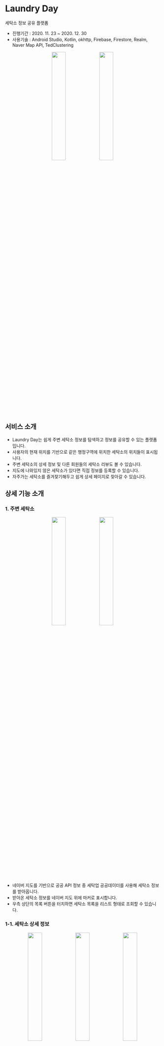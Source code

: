 # Laundry Day

세탁소 정보 공유 플랫폼

- 진행기간 : 2020. 11. 23 ~ 2020. 12. 30
- 사용기술 : Android Studio, Kotlin, okhttp, Firebase, Firestore, Realm, Naver Map API, TedClustering

<p align="center"><img width="30%" src="https://user-images.githubusercontent.com/55052074/116541959-0c4b1d00-a927-11eb-90d9-f9ceed413401.jpg"/> <img width="30%" src="https://user-images.githubusercontent.com/55052074/116541970-0ead7700-a927-11eb-8ae0-a329c901ada4.jpg"/></p>

## 서비스 소개

- Laundry Day는 쉽게 주변 세탁소 정보를 탐색하고 정보를 공유할 수 있는 플랫폼입니다.
- 사용자의 현재 위치를 기반으로 같은 행정구역에 위치한 세탁소의 위치들이 표시됩니다.
- 주변 세탁소의 상세 정보 및 다른 회원들의 세탁소 리뷰도 볼 수 있습니다.
- 지도에 나와있지 않은 세탁소가 있다면 직접 정보를 등록할 수 있습니다.
- 자주가는 세탁소를 즐겨찾기해두고 쉽게 상세 페이지로 찾아갈 수 있습니다.

## 상세 기능 소개

### 1. 주변 세탁소

<p align="center"><img width="30%" src="https://user-images.githubusercontent.com/55052074/116542166-4fa58b80-a927-11eb-9767-82bdf6d71537.jpg"/> <img width="30%" src="https://user-images.githubusercontent.com/55052074/116542193-56cc9980-a927-11eb-86c4-3cfacf1c0484.jpg"/></p>

- 네이버 지도를 기반으로 공공 API 정보 중 세탁업 공공데이터를 사용해 세탁소 정보를 받아옵니다.
- 받아온 세탁소 정보를 네이버 지도 위에 마커로 표시합니다.
- 우측 상단의 목록 버튼을 터치하면 세탁소 목록을 리스트 형태로 조회할 수 있습니다.

### 1-1. 세탁소 상세 정보

<p align="center"><img width="30%" src="https://user-images.githubusercontent.com/55052074/116542402-93989080-a927-11eb-9039-9920204915fe.jpg"/> <img width="30%" src="https://user-images.githubusercontent.com/55052074/116542421-97c4ae00-a927-11eb-8dbd-4859cb856875.jpg"/> <img width="30%" src="https://user-images.githubusercontent.com/55052074/116542439-9b583500-a927-11eb-8f69-e1e46603925c.jpg"/></p>

- 마커를 터치하면 해당 위치의 세탁소 정보가 간략하게 표시됩니다.
- 표시 된 정보를 터치하거나 리스트에서 세탁소를 터치하면 세탁소 상세 정보가 표시됩니다.
- 세탁소의 지도를 터치하면 해당 세탁소를 중심으로 한 지도가 표시됩니다.
- 세탁소 상세 지도에서는 확대, 축소만 가능하며 이동이 불가능합니다.

### 1-2. 세탁소 전화 연결

<p align="center"><img width="30%" src="https://user-images.githubusercontent.com/55052074/116542698-e70ade80-a927-11eb-9ff5-344bd8d7a9de.jpg"/> <img width="30%" src="https://user-images.githubusercontent.com/55052074/116542728-f12cdd00-a927-11eb-811b-c5dba7bffd45.jpg"/></p>

- 요약 정보의 전화 아이콘을 터치하면 전화 앱으로 연결됩니다.
- 상세 정보에서 세탁소의 전화번호를 터치하면 전화 앱으로 연결됩니다.

### 1-3. 세탁소 길 찾기

<p align="center"><img width="30%" src="https://user-images.githubusercontent.com/55052074/116542965-3ea94a00-a928-11eb-8c33-82d9c16b6178.jpg"/> <img width="30%" src="https://user-images.githubusercontent.com/55052074/116542978-44069480-a928-11eb-8aca-6552910f6b5f.jpg"/> <img width="30%" src="https://user-images.githubusercontent.com/55052074/116542985-45d05800-a928-11eb-86d8-82abf604a510.jpg"/></p>

- 요약 정보의 지도 아이콘을 터치하면 외부 지도 앱의 길찾기로 연결됩니다.
- 현재 위치를 기반으로 해당 세탁소까지 가는 길을 안내합니다.
- 네이버맵, 구글맵스를 지원합니다.

### 1-4. 즐겨찾기 등록

<p align="center"><img width="30%" src="https://user-images.githubusercontent.com/55052074/116543122-6f897f00-a928-11eb-87e5-7ba44d0b7f2d.jpg"/> <img width="30%" src="https://user-images.githubusercontent.com/55052074/116543135-731d0600-a928-11eb-8f75-b7665610618b.jpg"/> <img width="30%" src="https://user-images.githubusercontent.com/55052074/116543149-787a5080-a928-11eb-8056-878c73a3e0d9.jpg"/></p>


- 세탁소 요약 정보, 상세 정보, 목록 등에서 하트 아이콘을 터치하면 즐겨찾기 등록 및 해제가 가능합니다.
- 즐겨찾기로 등록된 세탁소는 마이페이지의 찜한 세탁소에서 관리할 수 있습니다.

### 2. 마이페이지

<p align="center"><img width="30%" src="https://user-images.githubusercontent.com/55052074/116543227-95168880-a928-11eb-8177-1dc51a6c254a.jpg"/></p>

- 좌측 상단의 사람 아이콘을 터치하면 좌측 드로어를 통해 프로필이 표시됩니다.
- 최근 찜한 세탁소 1개, 최근 본 세탁소 3개를 볼 수 있습니다.
- 각각을 터치하며 해당 세탁소의 상세 페이지로 넘어갑니다.

### 2-1. 찜한 세탁소

<p align="center"><img width="30%" src="https://user-images.githubusercontent.com/55052074/116543298-a8c1ef00-a928-11eb-8338-cec9f132cf5e.jpg"/></p>

- 찜한 세탁소 옆의 숫자를 터치하면 전체 찜한 세탁소 목록을 확인할 수 있습니다.
- 찜한 시각을 기준으로 내림차순 정렬되어 표시됩니다.
- 각각의 세탁소를 터치하여 해당 세탁소의 상세 정보를 확인할 수 있습니다.
- 전화 아이콘, 지도 아이콘을 터치해 전화 연결 및 길찾기가 가능합니다.

### 2-2. 최근 본 세탁소

<p align="center"><img width="30%" src="https://user-images.githubusercontent.com/55052074/116543361-bd9e8280-a928-11eb-9492-e2b4ef82dfd1.jpg"/></p>

- 최근 본 세탁소 옆의 숫자를 터치하면 최근 본 세탁소의 목록을 확인할 수 있습니다.
- 세탁소를 본 시각을 기준으로 내림차순 정렬되어 표시됩니다.
- 이미 본 세탁소를 다시 볼 경우 최상단으로 갱신되어 표시됩니다.
- 각각의 세탁소를 터치하여 해당 세탁소의 상세 정보를 확인할 수 있습니다.
- 전화 아이콘, 지도 아이콘을 터치해 전화 연결 및 길찾기가 가능합니다.

### 3. 로그인

<p align="center"><img width="30%" src="https://user-images.githubusercontent.com/55052074/116543442-d5760680-a928-11eb-950c-b6e888ac2c5e.jpg"/></p>

- 마이페이지의 상단 박스를 터치하여 로그인 메뉴에 진입할 수 있습니다.
- 로그인 시 로컬에 저장된 찜 목록 정보가 서버와 동기화됩니다.

### 3-1. 회원가입

<p align="center"><img width="30%" src="https://user-images.githubusercontent.com/55052074/116543532-f0e11180-a928-11eb-88d3-8c75c204094b.jpg"/> <img width="30%" src="https://user-images.githubusercontent.com/55052074/116543545-f4749880-a928-11eb-8342-00b53c70dcb5.jpg"/> <img width="30%" src="https://user-images.githubusercontent.com/55052074/116543552-f63e5c00-a928-11eb-9ac7-08f6a508dfc7.jpg"/></p>


- 회원가입 버튼으로 가입할 수 있습니다.
- 양식에 맞게 모두 적으면 가입하기 버튼이 활성화되고 회원정보 등록이 가능합니다.

### 3-2. 이메일로 로그인

<p align="center"><img width="30%" src="https://user-images.githubusercontent.com/55052074/116543714-2b4aae80-a929-11eb-83db-eea50bee7293.jpg"/> <img width="30%" src="https://user-images.githubusercontent.com/55052074/116543730-300f6280-a929-11eb-89bd-b2f4aef323b8.jpg"/></p>

- Firebase의 Authentification을 사용하여 이메일로 로그인이 가능합니다.
- 로그인 완료 시 메인화면으로 넘어갑니다.

### 3-3. 구글 로그인

<p align="center"><img width="30%" src="https://user-images.githubusercontent.com/55052074/116543912-6d73f000-a929-11eb-991b-e462b5626c89.jpg"/> <img width="30%" src="https://user-images.githubusercontent.com/55052074/116543954-795fb200-a929-11eb-9103-26960b846c81.jpg"/></p>

- Firebase의 Authentification을 사용하여 구글 간편 로그인이 가능합니다.
- 이메일로 가입한 계정과 같은 이메일로 구글 로그인을 할 경우 이메일로 가입된 계정이 구글 간편 계정으로 변경됩니다.
- 로그인 완료 시 메인화면으로 넘어갑니다.

### 4. 리뷰 작성

<p align="center"><img width="30%" src="https://user-images.githubusercontent.com/55052074/116544058-a1e7ac00-a929-11eb-96d5-0cb7de4fe6d8.jpg"/> <img width="30%" src="https://user-images.githubusercontent.com/55052074/116544073-a613c980-a929-11eb-9e54-d593977fe976.jpg"/></p>

- 세탁소 상세 정보 페이지에서 리뷰를 작성할 수 있습니다.
- 리뷰 작성은 로그인이 필요하며 로그인 상태가 아닐 경우 로그인 다이얼로그가 표시됩니다.

### 4-1. 리뷰 내용 작성

<p align="center"><img width="30%" src="https://user-images.githubusercontent.com/55052074/116544254-da878580-a929-11eb-920f-07d2b499482a.jpg"/> <img width="30%" src="https://user-images.githubusercontent.com/55052074/116544259-dce9df80-a929-11eb-881c-28789fc1cfc8.jpg"/> <img width="30%" src="https://user-images.githubusercontent.com/55052074/116544267-df4c3980-a929-11eb-8d1a-4ea82f547b81.jpg"/></p>

- 로그인 상태에서 리뷰작성하기 버튼을 터치하면 리뷰 작성 페이지로 넘어갑니다.
- 별점과 리뷰 내용을 입력하고 작성하기 버튼을 터치하면 리뷰가 등록됩니다.

### 4-2. 내가 쓴 리뷰

<p align="center"><img width="30%" src="https://user-images.githubusercontent.com/55052074/116544407-0e62ab00-a92a-11eb-8af4-7da7fd15beb0.jpg"/> <img width="30%" src="https://user-images.githubusercontent.com/55052074/116544413-102c6e80-a92a-11eb-913f-3cfdc7d2709a.jpg"/></p>

- 로그인 한 상태에서 마이페이지 진입 시 내가 쓴 리뷰 버튼이 활성화됩니다.
- 내가 쓴 리뷰 버튼을 터치하면 내가 썼던 리뷰 기록들이 표시됩니다.
- 기록은 리뷰 작성 날짜를 기준으로 내림차순 정렬되어 표시됩니다.

### 5. 세탁소 제보

<p align="center"><img width="30%" src="https://user-images.githubusercontent.com/55052074/116544548-423dd080-a92a-11eb-83b8-d3d0169567a1.jpg"/></p>

- 로그인 한 상태에서 마이페이지 진입 시 세탁소 제보 버튼이 활성화됩니다.
- 세탁소 제보 버튼을 터치하면 세탁소 제보가 가능합니다.

### 5-1. 제보 작성

<p align="center"><img width="30%" src="https://user-images.githubusercontent.com/55052074/116544620-571a6400-a92a-11eb-97bf-371f4a995cff.jpg"/> <img width="30%" src="https://user-images.githubusercontent.com/55052074/116544631-5aadeb00-a92a-11eb-94bc-89e86ec8e918.jpg"/></p>

- 제보 양식에 맞게 내용을 입력하면 제출하기 버튼이 활성화됩니다.
- 제출한 제보는 Firestore에서 확인 후 지도에 등록할 수 있습니다.

### 5-2. 세탁소 등록

<p align="center"><img width="30%" src="https://user-images.githubusercontent.com/55052074/116544736-7addaa00-a92a-11eb-9a88-b849aff23483.png"/> <img width="30%" src="https://user-images.githubusercontent.com/55052074/116544739-7d400400-a92a-11eb-92d0-5455d3417910.png"/> <img width="30%" src="https://user-images.githubusercontent.com/55052074/116544746-7dd89a80-a92a-11eb-8d1f-f623ac32bdc9.jpg"/></p>

- Firestore에서 세탁소 콜렉션을 필터한 후 해당 세탁소를 찾아 정보가 정확히 입력되었는지 확인합니다. (좌표값이 들어가있는지 확인)
- 정보가 정확하다면 registered를 true로 바꿔줍니다.
- 앱 내 지도에 마커가 추가된 것을 확인할 수 있습니다.

## 보완 사항

- 카카오, 네이버, 애플 로그인 추가
- 코인세탁소, 일반세탁소 구분

## 기타 사항

- 네이버맵 클러스터 구현

<p align="center"><img width="30%" src="https://user-images.githubusercontent.com/55052074/116544888-a82a5800-a92a-11eb-8663-d5117e93d66f.jpg"/> <img width="30%" src="https://user-images.githubusercontent.com/55052074/116544904-ad87a280-a92a-11eb-8518-0ec695495abc.jpg"/> <img width="30%" src="https://user-images.githubusercontent.com/55052074/116544907-aeb8cf80-a92a-11eb-9340-1c2889667626.jpg"/></p>

줌인, 줌아웃 정도에 따라 주변 세탁소들이 합쳐져서 보이는 클러스터를 구현했습니다. 클러스터 터치 시 해당 지점을 기준으로 지도 이동 후 줌인됩니다.
